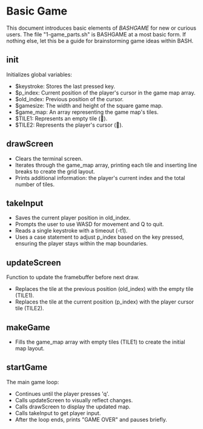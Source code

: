 # Basic Game

This document introduces basic elements of _BASHGAME_ for new or curious users. The file "1-game_parts.sh" is BASHGAME at a most basic form. If nothing else, let this be a guide for brainstorming game ideas within BASH.

## init

Initializes global variables:  
- $keystroke: Stores the last pressed key.
- $p_index: Current position of the player's cursor in the game map array.
- $old_index: Previous position of the cursor.
- $gamesize: The width and height of the square game map.
- $game_map: An array representing the game map's tiles.
- $TILE1: Represents an empty tile (🌲).
- $TILE2: Represents the player's cursor (🏃).

## drawScreen

- Clears the terminal screen.
- Iterates through the game_map array, printing each tile and inserting line breaks to create the grid layout.
- Prints additional information: the player's current index and the total number of tiles.

## takeInput

- Saves the current player position in old_index.
- Prompts the user to use WASD for movement and Q to quit.
- Reads a single keystroke with a timeout (-t1).
- Uses a case statement to adjust p_index based on the key pressed, ensuring the player stays within the map boundaries.


## updateScreen

Function to update the framebuffer before next draw.

- Replaces the tile at the previous position (old_index) with the empty tile (TILE1).
- Replaces the tile at the current position (p_index) with the player cursor tile (TILE2).

## makeGame

- Fills the game_map array with empty tiles (TILE1) to create the initial map layout.

## startGame

The main game loop:

- Continues until the player presses 'q'.
- Calls updateScreen to visually reflect changes.
- Calls drawScreen to display the updated map.
- Calls takeInput to get player input.
- After the loop ends, prints "GAME OVER" and pauses briefly.
